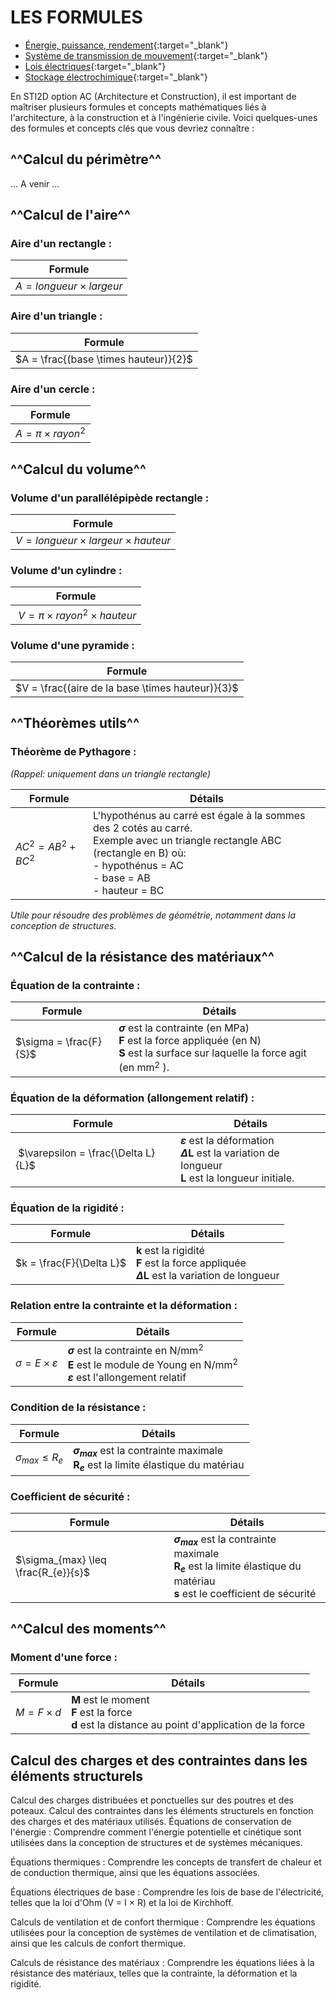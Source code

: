 # LES FORMULES

* [Énergie, puissance, rendement](./energie-puissance-rendement.md){:target="_blank"}
* [Système de transmission de mouvement](./systeme-transmission-mouvement.md){:target="_blank"}
* [Lois électriques](./lois-electrique.md){:target="_blank"}
* [Stockage électrochimique](./stockage-electrochimique.md){:target="_blank"}

En STI2D option AC (Architecture et Construction), il est important de maîtriser plusieurs formules et concepts mathématiques liés à l'architecture, à la construction et à l'ingénierie civile. Voici quelques-unes des formules et concepts clés que vous devriez connaître :

## ^^Calcul du périmètre^^

... A venir ...

## ^^Calcul de l'aire^^

### Aire d'un **rectangle** :   
| Formule | 
| -- |
| $A = longueur \times largeur$ |
### Aire d'un **triangle** :   
| Formule | 
| -- |
| $A = \frac{(base \times hauteur)}{2}$ |
### Aire d'un **cercle** :   
| Formule | 
| -- |
| $A = \pi × rayon^{2}$ |


## ^^Calcul du volume^^

### Volume d'un **parallélépipède** rectangle : 
| Formule | 
| -- |
| $V = longueur \times largeur \times hauteur$ |
### Volume d'un **cylindre** : 
| Formule | 
| -- |
| $V = \pi \times rayon^{2} \times hauteur$ |
### Volume d'une **pyramide** : 
| Formule | 
| -- |
| $V = \frac{(aire de la base \times hauteur)}{3}$ |

## ^^Théorèmes utils^^

### Théorème de Pythagore : 
_(Rappel: uniquement dans un triangle rectangle)_   

| Formule | Détails |
| -- | -- |
| $AC^{2} = AB^{2} + BC^{2}$  | L'hypothénus au carré est égale à la sommes des 2 cotés au carré. <br/> Exemple avec un triangle rectangle ABC (rectangle en B) où: <br/> - hypothénus = AC <br/> - base = AB <br/> - hauteur = BC |   

_Utile pour résoudre des problèmes de géométrie, notamment dans la conception de structures._

## ^^Calcul de la résistance des matériaux^^

### Équation de la contrainte : 
| Formule | Détails |
| -- | -- |
| $\sigma = \frac{F}{S}$ | **$\sigma$** est la contrainte (en MPa) <br/> **F** est la force appliquée (en N) <br/> **S** est la surface sur laquelle la force agit (en mm$^{2}$ ). |

### Équation de la déformation (allongement relatif) : 
| Formule | Détails |
| -- | -- |
| $\varepsilon = \frac{\Delta L}{L}$ | **$\varepsilon$** est la déformation <br/> **$\Delta$L** est la variation de longueur <br/> **L** est la longueur initiale. |

### Équation de la rigidité : 
| Formule | Détails |
| -- | -- |
| $k = \frac{F}{\Delta L}$ | **k** est la rigidité <br/> **F** est la force appliquée <br/> **$\Delta$L** est la variation de longueur |

### Relation entre la contrainte et la déformation : 
| Formule | Détails |
| -- | -- |
| $\sigma = E \times \varepsilon$ | **$\sigma$** est la contrainte en N/mm$^{2}$ <br/> **E** est le module de Young en N/mm$^{2}$ <br/> **$\varepsilon$** est l'allongement relatif |

### Condition de la résistance : 
| Formule | Détails |
| -- | -- |
| $\sigma_{max} \leq R_{e}$ | **$\sigma_{max}$** est la contrainte maximale <br/> **R$_{e}$** est la limite élastique du matériau |

### Coefficient de sécurité : 
| Formule | Détails |
| -- | -- |
| $\sigma_{max} \leq \frac{R_{e}}{s}$ | **$\sigma_{max}$** est la contrainte maximale <br/> **R$_{e}$** est la limite élastique du matériau <br/> **s** est le coefficient de sécurité |


## ^^Calcul des moments^^

### Moment d'une force : 
| Formule | Détails |
| -- | -- |
| $M = F \times d$ | **M** est le moment <br/> **F** est la force <br/> **d** est la distance au point d'application de la force |   


## Calcul des charges et des contraintes dans les éléments structurels
Calcul des charges distribuées et ponctuelles sur des poutres et des poteaux.
Calcul des contraintes dans les éléments structurels en fonction des charges et des matériaux utilisés.
Équations de conservation de l'énergie : Comprendre comment l'énergie potentielle et cinétique sont utilisées dans la conception de structures et de systèmes mécaniques.

Équations thermiques : Comprendre les concepts de transfert de chaleur et de conduction thermique, ainsi que les équations associées.

Équations électriques de base : Comprendre les lois de base de l'électricité, telles que la loi d'Ohm (V = I × R) et la loi de Kirchhoff.

Calculs de ventilation et de confort thermique : Comprendre les équations utilisées pour la conception de systèmes de ventilation et de climatisation, ainsi que les calculs de confort thermique.

Calculs de résistance des matériaux : Comprendre les équations liées à la résistance des matériaux, telles que la contrainte, la déformation et la rigidité.